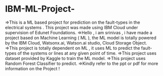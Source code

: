 # IBM-ML-Project-
=>This is a ML based project for prediction on the fault-types in the electrical systems . This project was made using IBM Cloud under supervision of Edunet Foundations. 
=>Hello , i am srinivas , i have made a project based on Machine Learning ( ML ), the ML model is totally powered by the IBM Cloud, Watsonx.ai, Watson.ai studio, Cloud Storage Object.
=>This project is totally dependent on ML , it uses ML to predict the fault-types of the systems or lines at any given point of time.
=>This project uses dataset provided by Kaggle to train the ML model.
=>This project uses Random Forest Classifier to predict.
=>Kindly refer to the ppt or pdf for more information on the Project !
